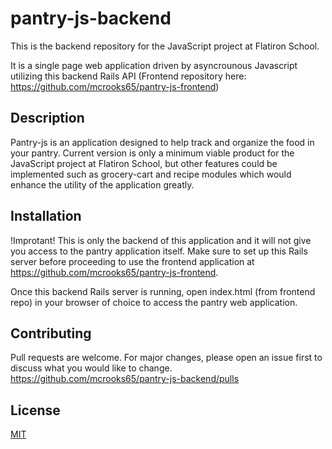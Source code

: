 # pantry-js-backend
This is the backend repository for the JavaScript project at Flatiron School.

It is a single page web application driven by asyncrounous Javascript utilizing this backend Rails API (Frontend repository here: https://github.com/mcrooks65/pantry-js-frontend)

## Description
Pantry-js is an application designed to help track and organize the food in your pantry.  Current version is only a minimum viable product for the JavaScript project at Flatiron School, but other features could be implemented such as grocery-cart and recipe modules which would enhance the utility of the application greatly.

## Installation
!Improtant! This is only the backend of this application and it will not give you access to the pantry application itself. Make sure to set up this Rails server before proceeding to use the frontend application at https://github.com/mcrooks65/pantry-js-frontend.

Once this backend Rails server is running, open index.html (from frontend repo) in your browser of choice to access the pantry web application.

## Contributing
Pull requests are welcome. For major changes, please open an issue first to discuss what you would like to change. https://github.com/mcrooks65/pantry-js-backend/pulls

## License
[MIT](https://choosealicense.com/licenses/mit/)